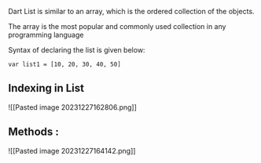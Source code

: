
Dart List is similar to an array, which is the ordered collection of the objects.

The array is the most popular and commonly used collection in any programming language

Syntax of declaring the list is given below:

`var list1 = [10, 20, 30, 40, 50]`

## Indexing in List 

![[Pasted image 20231227162806.png]]


## Methods : 

![[Pasted image 20231227164142.png]]

